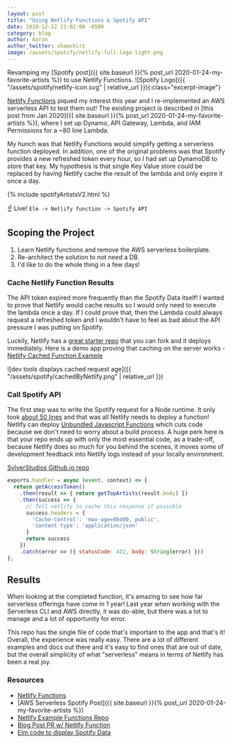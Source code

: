 ```yaml
---
layout: post
title: "Using Netlify Functions & Spotify API"
date: 2020-12-22 21:02:00 -0500
category: blog
author: Aaron
author_twitter: shamshirz
image: /assets/spotify/netlify-full-logo-light.png
---
```


Revamping my [Spotify post]({{ site.baseurl }}{% post_url 2020-01-24-my-favorite-artists %}) to use Netlify Functions.
![Spotify Logo]({{ "/assets/spotify/netlify-icon.svg" | relative_url }}){:class="excerpt-image"}

<!--more-->
[Netlify Functions](https://docs.netlify.com/functions/build-with-javascript/#unbundled-javascript-function-deploys) piqued my interest this year and I re-implemented an AWS serverless API to test them out! The existing project is described in [this post from Jan 2020]({{ site.baseurl }}{% post_url 2020-01-24-my-favorite-artists %}), where I set up Dynamo, API Gateway, Lambda, and IAM Permissions for a ~80 line Lambda.

My hunch was that Netlify Functions would simplify getting a serverless function deployed. In addition, one of the original problems was that Spotify provides a new refreshed token every hour, so I had set up DynamoDB to store that key. My hypothesis is that single Key Value store could be replaced by having Netlify cache the result of the lambda and only expire it once a day.

<!-- Includes header, styling, & link to the Repo -->
{% include spotifyArtistsV2.html %}

☝️ Live! `Elm -> Netlify function -> Spotify API`

## Scoping the Project
1. Learn Netlify functions and remove the AWS serverless boilerplate.
2. Re-architect the solution to not need a DB.
3. I'd like to do the whole thing in a few days!


### Cache Netlify Function Results
The API token expired more frequently than the Spotify Data itself! I wanted to prove that Netlify would cache results so I would only need to execute the lambda once a day. If I could prove that, then the Lambda could always request a refreshed token and I wouldn't have to feel as bad about the API pressure I was putting on Spotify.

Luckily, Netlify has a [great starter repo](https://github.com/netlify/functions) that you can fork and it deploys immediately. Here is a demo app proving that caching on the server works - [Netlify Cached Function Example](https://github.com/shamshirz/netlify-functions-example/blob/master/src/lambda/cached.js)

![dev tools displays cached request age]({{ "/assets/spotify/cachedByNetlify.png" | relative_url }})

### Call Spotify API
The first step was to write the Spotify request for a Node runtime. It only took [about 50 lines](https://github.com/SylverStudios/SylverStudios.github.io/pull/44) and that was all Netlify needs to deploy a function! Netlify can deploy [Unbundled Javascript Functions](https://docs.netlify.com/functions/build-with-javascript/#unbundled-javascript-function-deploys) which cuts code because we don't need to worry about a build process. A huge perk here is that your repo ends up with only the most essential code, as a trade-off, because Netlify does so much for you behind the scenes, it moves some of development feedback into Netlify logs instead of your locally environment.

[SylverStudios Github.io repo](https://github.com/SylverStudios/SylverStudios.github.io/pull/44)
```javascript
exports.handler = async (event, context) => {
  return getAccessToken()
    .then(result => { return getTopArtists(result.body) })
    .then(success => {
      // Tell netlify to cache this response if possible
      success.headers = {
        'Cache-Control': 'max-age=86400, public',
        'content-type': 'application/json'
      }
      return success
    })
    .catch(error => ({ statusCode: 422, body: String(error) }))
};
```


## Results

When looking at the completed function, it's amazing to see how far serverless offerings have come in 1 year! Last year when working with the Serverless CLI and AWS directly, it was do-able, but there was a lot to manage and a lot of opportunity for error.

This repo has the single file of code that's important to the app and that's it! Overall, the experience was really easy. There are a lot of different examples and docs out there and it's easy to find ones that are out of date, but the overall simplicity of what "serverless" means in terms of Netlify has been a real joy.


### Resources
* [Netlify Functions](https://docs.netlify.com/functions/build-with-javascript/#unbundled-javascript-function-deploys)
* [AWS Serverless Spotify Post]({{ site.baseurl }}{% post_url 2020-01-24-my-favorite-artists %})
* [Netlify Example Functions Repo](https://github.com/netlify/functions)
* [Blog Post PR w/ Netlify Function](https://github.com/SylverStudios/SylverStudios.github.io/pull/44)
* [Elm code to display Spotify Data](https://github.com/SylverStudios/spotify-highlights/tree/master/ui)
